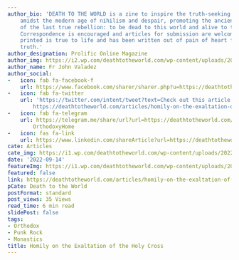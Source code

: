 ```yaml
---
author_bio: 'DEATH TO THE WORLD is a zine to inspire the truth-seeking and soul searching
    amidst the modern age of nihilism and despair, promoting the ancient principles
    of the last true rebellion: to be dead to this world and alive to the other world.
    Correspondence is encouraged and articles for submission are welcomed. Each article
    printed is true to life and has been written out of pain of heart for love of
    truth.'
author_designation: Prolific Online Magazine
author_img: https://i2.wp.com/deathtotheworld.com/wp-content/uploads/2014/06/dttw1.jpg
author_name: Fr John Valadez
author_social:
-   icon: fab fa-facebook-f
    url: https://www.facebook.com/sharer/sharer.php?u=https://deathtotheworld.com/articles/homily-on-the-exaltation-of-the-holy-cross/
-   icon: fab fa-twitter
    url: 'https://twitter.com/intent/tweet?text=Check out this article from %40OrthodyHomepage:
        https://deathtotheworld.com/articles/homily-on-the-exaltation-of-the-holy-cross/'
-   icon: fab fa-telegram
    url: https://telegram.me/share/url?url=https://deathtotheworld.com/articles/homily-on-the-exaltation-of-the-holy-cross/&text=from
        OrthodoxyHome
-   icon: fas fa-link
    url: https://www.linkedin.com/shareArticle?url=https://deathtotheworld.com/articles/homily-on-the-exaltation-of-the-holy-cross/
cate: Articles
cate_img: https://i1.wp.com/deathtotheworld.com/wp-content/uploads/2022/09/f-holycross.jpg?resize=1140%2C663&ssl=1
date: '2022-09-14'
featureImg: https://i1.wp.com/deathtotheworld.com/wp-content/uploads/2022/09/f-holycross.jpg?resize=1140%2C663&ssl=1
featured: false
link: https://deathtotheworld.com/articles/homily-on-the-exaltation-of-the-holy-cross/
pCate: Death to the World
postFormat: standard
post_views: 35 Views
read_time: 6 min read
slidePost: false
tags:
- Orthodox
- Punk Rock
- Monastics
title: Homily on the Exaltation of the Holy Cross
---
```

